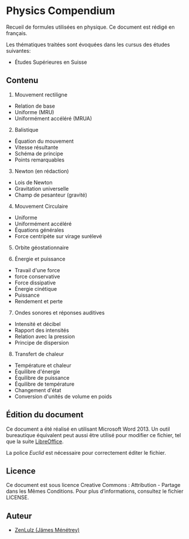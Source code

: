 # Physics Compendium

Recueil de formules utilisées en physique. Ce document est rédigé en français.

Les thématiques traitées sont évoquées dans les cursus des études suivantes:

- Études Supérieures en Suisse

## Contenu

1. Mouvement rectiligne
 - Relation de base
 - Uniforme (MRU)
 - Uniformément accéléré (MRUA)

2. Balistique
 - Équation du mouvement
 - Vitesse résultante
 - Schéma de principe
 - Points remarquables

3. Newton (en rédaction)
 - Lois de Newton
 - Gravitation universelle
 - Champ de pesanteur (gravité)
 
4. Mouvement Circulaire
 - Uniforme
 - Uniformément accéléré
 - Équations générales
 - Force centripète sur virage surélevé
 
5. Orbite géostationnaire
 
6. Énergie et puissance
 - Travail d'une force
 - force conservative
 - Force dissipative
 - Énergie cinétique
 - Puissance
 - Rendement et perte
 
7. Ondes sonores et réponses auditives
 - Intensité et décibel
 - Rapport des intensités
 - Relation avec la pression
 - Principe de dispersion

8. Transfert de chaleur
 - Température et chaleur
 - Équilibre d'énergie
 - Équilibre de puissance
 - Équilibre de température
 - Changement d'état
 - Conversion d'unités de volume en poids

## Édition du document

Ce document a été réalisé en utilisant Microsoft Word 2013. Un outil bureautique équivalent peut aussi être utilisé pour modifier ce fichier, tel que la suite [LibreOffice](https://www.libreoffice.org).

La police *Euclid* est nécessaire pour correctement éditer le fichier.

## Licence

Ce document est sous licence Creative Commons : Attribution - Partage dans les Mêmes Conditions.
Pour plus d’informations, consultez le fichier LICENSE.

## Auteur

- [ZenLulz (Jämes Ménétrey)](https://github.com/ZenLulz)
